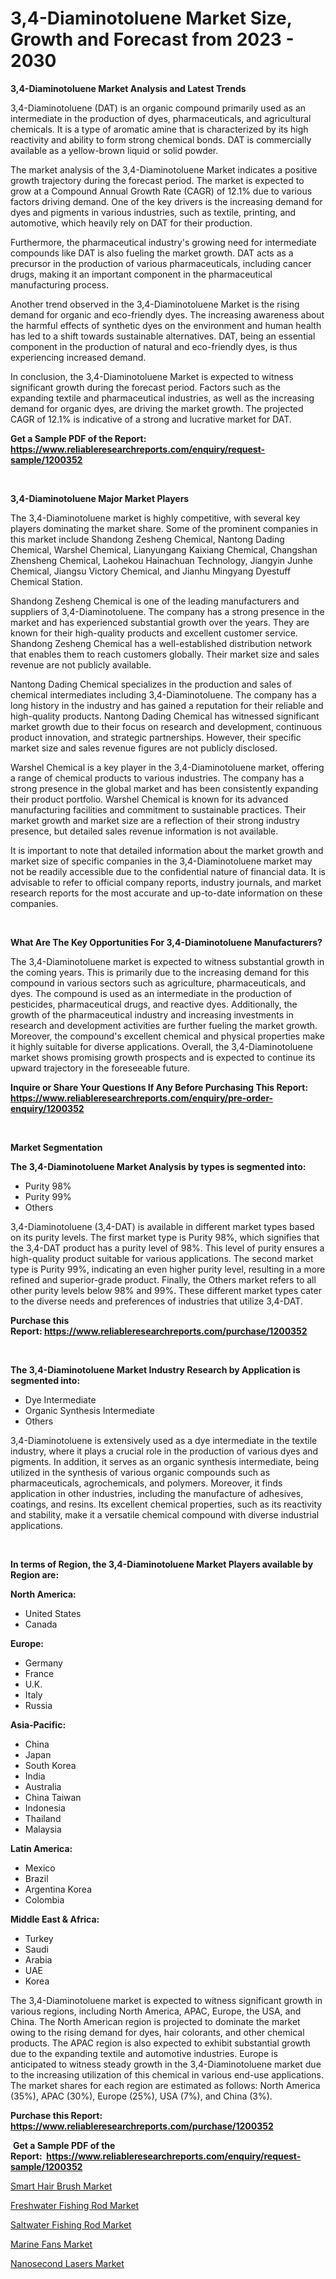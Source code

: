 <p><h1>3,4-Diaminotoluene Market Size, Growth and Forecast from 2023 - 2030</h1></p><p><strong>3,4-Diaminotoluene Market Analysis and Latest Trends</strong></p>
<p><p>3,4-Diaminotoluene (DAT) is an organic compound primarily used as an intermediate in the production of dyes, pharmaceuticals, and agricultural chemicals. It is a type of aromatic amine that is characterized by its high reactivity and ability to form strong chemical bonds. DAT is commercially available as a yellow-brown liquid or solid powder.</p><p>The market analysis of the 3,4-Diaminotoluene Market indicates a positive growth trajectory during the forecast period. The market is expected to grow at a Compound Annual Growth Rate (CAGR) of 12.1% due to various factors driving demand. One of the key drivers is the increasing demand for dyes and pigments in various industries, such as textile, printing, and automotive, which heavily rely on DAT for their production.</p><p>Furthermore, the pharmaceutical industry's growing need for intermediate compounds like DAT is also fueling the market growth. DAT acts as a precursor in the production of various pharmaceuticals, including cancer drugs, making it an important component in the pharmaceutical manufacturing process.</p><p>Another trend observed in the 3,4-Diaminotoluene Market is the rising demand for organic and eco-friendly dyes. The increasing awareness about the harmful effects of synthetic dyes on the environment and human health has led to a shift towards sustainable alternatives. DAT, being an essential component in the production of natural and eco-friendly dyes, is thus experiencing increased demand.</p><p>In conclusion, the 3,4-Diaminotoluene Market is expected to witness significant growth during the forecast period. Factors such as the expanding textile and pharmaceutical industries, as well as the increasing demand for organic dyes, are driving the market growth. The projected CAGR of 12.1% is indicative of a strong and lucrative market for DAT.</p></p>
<p><strong>Get a Sample PDF of the Report:&nbsp; <a href="https://www.reliableresearchreports.com/enquiry/request-sample/1200352">https://www.reliableresearchreports.com/enquiry/request-sample/1200352</a></strong></p>
<p>&nbsp;</p>
<p><strong>3,4-Diaminotoluene Major Market Players</strong></p>
<p><p>The 3,4-Diaminotoluene market is highly competitive, with several key players dominating the market share. Some of the prominent companies in this market include Shandong Zesheng Chemical, Nantong Dading Chemical, Warshel Chemical, Lianyungang Kaixiang Chemical, Changshan Zhensheng Chemical, Laohekou Hainachuan Technology, Jiangyin Junhe Chemical, Jiangsu Victory Chemical, and Jianhu Mingyang Dyestuff Chemical Station.</p><p>Shandong Zesheng Chemical is one of the leading manufacturers and suppliers of 3,4-Diaminotoluene. The company has a strong presence in the market and has experienced substantial growth over the years. They are known for their high-quality products and excellent customer service. Shandong Zesheng Chemical has a well-established distribution network that enables them to reach customers globally. Their market size and sales revenue are not publicly available.</p><p>Nantong Dading Chemical specializes in the production and sales of chemical intermediates including 3,4-Diaminotoluene. The company has a long history in the industry and has gained a reputation for their reliable and high-quality products. Nantong Dading Chemical has witnessed significant market growth due to their focus on research and development, continuous product innovation, and strategic partnerships. However, their specific market size and sales revenue figures are not publicly disclosed.</p><p>Warshel Chemical is a key player in the 3,4-Diaminotoluene market, offering a range of chemical products to various industries. The company has a strong presence in the global market and has been consistently expanding their product portfolio. Warshel Chemical is known for its advanced manufacturing facilities and commitment to sustainable practices. Their market growth and market size are a reflection of their strong industry presence, but detailed sales revenue information is not available.</p><p>It is important to note that detailed information about the market growth and market size of specific companies in the 3,4-Diaminotoluene market may not be readily accessible due to the confidential nature of financial data. It is advisable to refer to official company reports, industry journals, and market research reports for the most accurate and up-to-date information on these companies.</p></p>
<p>&nbsp;</p>
<p><strong>What Are The Key Opportunities For 3,4-Diaminotoluene Manufacturers?</strong></p>
<p><p>The 3,4-Diaminotoluene market is expected to witness substantial growth in the coming years. This is primarily due to the increasing demand for this compound in various sectors such as agriculture, pharmaceuticals, and dyes. The compound is used as an intermediate in the production of pesticides, pharmaceutical drugs, and reactive dyes. Additionally, the growth of the pharmaceutical industry and increasing investments in research and development activities are further fueling the market growth. Moreover, the compound's excellent chemical and physical properties make it highly suitable for diverse applications. Overall, the 3,4-Diaminotoluene market shows promising growth prospects and is expected to continue its upward trajectory in the foreseeable future.</p></p>
<p><strong>Inquire or Share Your Questions If Any Before Purchasing This Report: <a href="https://www.reliableresearchreports.com/enquiry/pre-order-enquiry/1200352">https://www.reliableresearchreports.com/enquiry/pre-order-enquiry/1200352</a></strong></p>
<p>&nbsp;</p>
<p><strong>Market Segmentation</strong></p>
<p><strong>The 3,4-Diaminotoluene Market Analysis by types is segmented into:</strong></p>
<p><ul><li>Purity 98%</li><li>Purity 99%</li><li>Others</li></ul></p>
<p><p>3,4-Diaminotoluene (3,4-DAT) is available in different market types based on its purity levels. The first market type is Purity 98%, which signifies that the 3,4-DAT product has a purity level of 98%. This level of purity ensures a high-quality product suitable for various applications. The second market type is Purity 99%, indicating an even higher purity level, resulting in a more refined and superior-grade product. Finally, the Others market refers to all other purity levels below 98% and 99%. These different market types cater to the diverse needs and preferences of industries that utilize 3,4-DAT.</p></p>
<p><strong>Purchase this Report:&nbsp;<a href="https://www.reliableresearchreports.com/purchase/1200352">https://www.reliableresearchreports.com/purchase/1200352</a></strong></p>
<p>&nbsp;</p>
<p><strong>The 3,4-Diaminotoluene Market Industry Research by Application is segmented into:</strong></p>
<p><ul><li>Dye Intermediate</li><li>Organic Synthesis Intermediate</li><li>Others</li></ul></p>
<p><p>3,4-Diaminotoluene is extensively used as a dye intermediate in the textile industry, where it plays a crucial role in the production of various dyes and pigments. In addition, it serves as an organic synthesis intermediate, being utilized in the synthesis of various organic compounds such as pharmaceuticals, agrochemicals, and polymers. Moreover, it finds application in other industries, including the manufacture of adhesives, coatings, and resins. Its excellent chemical properties, such as its reactivity and stability, make it a versatile chemical compound with diverse industrial applications.</p></p>
<p>&nbsp;</p>
<p><strong>In terms of Region, the 3,4-Diaminotoluene Market Players available by Region are:</strong></p>
<p>
    <p> <strong> North America: </strong>
        <ul>
            <li>United States</li>
            <li>Canada</li>
        </ul>
        </p> 
    <p> <strong> Europe: </strong>
        <ul>
            <li>Germany</li>
            <li>France</li>
            <li>U.K.</li>
            <li>Italy</li>
            <li>Russia</li>
        </ul>
        </p> 
    <p> <strong> Asia-Pacific: </strong>
        <ul>
            <li>China</li>
            <li>Japan</li>
            <li>South Korea</li>
            <li>India</li>
            <li>Australia</li>
            <li>China Taiwan</li>
            <li>Indonesia</li>
            <li>Thailand</li>
            <li>Malaysia</li>
        </ul>
        </p> 
    <p> <strong> Latin America: </strong>
        <ul>
            <li>Mexico</li>
            <li>Brazil</li>
            <li>Argentina Korea</li>
            <li>Colombia</li>
        </ul>
        </p> 
    <p> <strong> Middle East & Africa: </strong>
        <ul>
            <li>Turkey</li>
            <li>Saudi</li>
            <li>Arabia</li>
            <li>UAE</li>
            <li>Korea</li>
        </ul>
    </p>
    </p>
<p><p>The 3,4-Diaminotoluene market is expected to witness significant growth in various regions, including North America, APAC, Europe, the USA, and China. The North American region is projected to dominate the market owing to the rising demand for dyes, hair colorants, and other chemical products. The APAC region is also expected to exhibit substantial growth due to the expanding textile and automotive industries. Europe is anticipated to witness steady growth in the 3,4-Diaminotoluene market due to the increasing utilization of this chemical in various end-use applications. The market shares for each region are estimated as follows: North America (35%), APAC (30%), Europe (25%), USA (7%), and China (3%).</p></p>
<p><strong>Purchase this Report: <a href="https://www.reliableresearchreports.com/purchase/1200352">https://www.reliableresearchreports.com/purchase/1200352</a></strong></p>
<p>&nbsp;<strong>Get a Sample PDF of the Report:&nbsp;&nbsp;<a href="https://www.reliableresearchreports.com/enquiry/request-sample/1200352">https://www.reliableresearchreports.com/enquiry/request-sample/1200352</a></strong></p>
<p><strong></strong></p>
<p><p><a href="https://www.linkedin.com/pulse/decoding-smart-hair-brush-market-deep-dive-latest-trends-segmentation-m970e/">Smart Hair Brush Market</a></p><p><a href="https://www.linkedin.com/pulse/freshwater-fishing-rod-market-insights-players-forecast-ypete/">Freshwater Fishing Rod Market</a></p><p><a href="https://www.linkedin.com/pulse/saltwater-fishing-rod-market-size-growth-forecast-from-yy1ue/">Saltwater Fishing Rod Market</a></p><p><a href="https://medium.com/@sarademiri71/marine-fans-market-size-growth-forecast-2023-2030-8376fd4ddddf">Marine Fans Market</a></p><p><a href="https://medium.com/@bonniehoppe2023/nanosecond-lasers-market-size-growth-forecast-2023-2030-a1e89d430f08">Nanosecond Lasers Market</a></p></p>